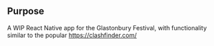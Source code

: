 ## Purpose

A WIP React Native app for the Glastonbury Festival, with functionality similar to the popular https://clashfinder.com/
